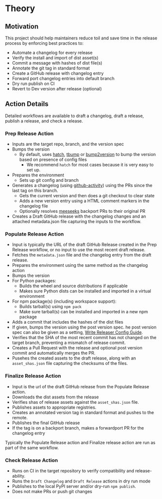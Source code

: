 # Theory

## Motivation

This project should help maintainers reduce toil and save time in the release process by enforcing best practices to:

- Automate a changelog for every release
- Verify the install and import of dist asset(s)
- Commit a message with hashes of dist file(s)
- Annotate the git tag in standard format
- Create a GitHub release with changelog entry
- Forward port changelog entries into default branch
- Dry run publish on CI
- Revert to Dev version after release (optional)

## Action Details

Detailed workflows are available to draft a changelog, draft a release, publish a release, and check a release.

### Prep Release Action

- Inputs are the target repo, branch, and the version spec
- Bumps the version
  - By default, uses [hatch](https://hatch.pypa.io/latest/), [tbump](https://github.com/tankerhq/tbump) or [bump2version](https://github.com/c4urself/bump2version) to bump the version based on presence of config files
    - We recommend `hatch` for most cases because it is very easy to set up.
- Prepares the environment
  - Sets up git config and branch
- Generates a changelog (using [github-activity](https://github.com/executablebooks/github-activity)) using the PRs since the last tag on this branch.
  - Gets the current version and then does a git checkout to clear state
  - Adds a new version entry using a HTML comment markers in the changelog file
  - Optionally resolves [meeseeks](https://github.com/MeeseeksBox/MeeseeksDev) backport PRs to their original PR
- Creates a Draft GitHub release with the changelog changes and an attached
  metadata.json file capturing the inputs to the workflow.

### Populate Release Action

- Input is typically the URL of the draft GitHub Release created in the Prep Release workflow, or no input to use the most recent draft release.
- Fetches the `metadata.json` file and the changelog entry from the draft
  release.
- Prepares the environment using the same method as the changelog action
- Bumps the version
- For Python packages:
  - Builds the wheel and source distributions if applicable
  - Makes sure Python dists can be installed and imported in a virtual environment
- For npm package(s) (including workspace support):
  - Builds tarball(s) using `npm pack`
  - Make sure tarball(s) can be installed and imported in a new npm package
- Adds a commit that includes the hashes of the dist files
- If given, bumps the version using the post version spec. he post version
  spec can also be given as a setting, [Write Releaser Config Guide](../how_to_guides/write_config.md).
- Verifies that the SHA of the most recent commit has not changed on the target
  branch, preventing a mismatch of release commit.
- Creates a Pull Request with the release and optional post version commit and
  automatically merges the PR.
- Pusehes the created assets to the draft release, along with an `asset_shas.json` file capturing the checksums of the files.

### Finalize Release Action

- Input is the url of the draft GitHub release from the Populate Release
  action.
- Downloads the dist assets from the release
- Verifies shas of release assets against the `asset_shas.json` file.
- Publishes assets to appropriate registries.
- Creates an annotated version tag in standard format and pushes to the remote.
- Publishes the final GitHub release
- If the tag is on a backport branch, makes a forwardport PR for the changelog entry

Typically the Populate Release action and Finalize release action are
run as part of the same workflow.

### Check Release Action

- Runs on CI in the target repository to verify compatibility and release-ability.
- Runs the `Draft Changelog` and `Draft Release` actions in dry run mode
- Publishes to the local PyPI server and/or dry-run `npm publish`.
- Does not make PRs or push git changes
